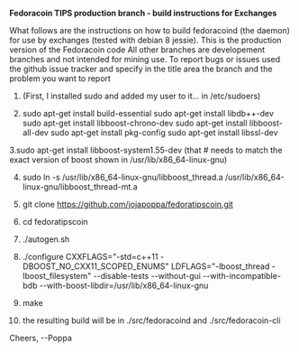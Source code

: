  **Fedoracoin TIPS production branch - build instructions for Exchanges**

What follows are the instructions on how to build fedoracoind (the daemon)
for use by exchanges (tested with debian 8 jessie).  This is the production version of the Fedoracoin code
All other branches are developement branches and not intended for mining use.  To report bugs or issues used the github issue tracker and specify in the title area the branch and the problem you want to report

1. (First, I installed sudo and added my user to it... in /etc/sudoers)

2. sudo apt-get install build-essential
sudo apt-get install libdb++-dev
sudo apt-get install libboost-chrono-dev
sudo apt-get install libboost-all-dev
sudo apt-get install pkg-config
sudo apt-get install libssl-dev

3.sudo apt-get install libboost-system1.55-dev 
(that # needs to match the exact version of boost shown in /usr/lib/x86_64-linux-gnu)

4. sudo ln -s /usr/lib/x86_64-linux-gnu/libboost_thread.a /usr/lib/x86_64-linux-gnu/libboost_thread-mt.a

5. git clone https://github.com/jojapoppa/fedoratipscoin.git

6. cd fedoratipscoin

7. ./autogen.sh

8. ./configure CXXFLAGS="-std=c++11 -DBOOST_NO_CXX11_SCOPED_ENUMS" LDFLAGS="-lboost_thread -lboost_filesystem" --disable-tests --without-gui --with-incompatible-bdb --with-boost-libdir=/usr/lib/x86_64-linux-gnu

9. make

10. the resulting build will be in ./src/fedoracoind and ./src/fedoracoin-cli

Cheers,
  --Poppa


